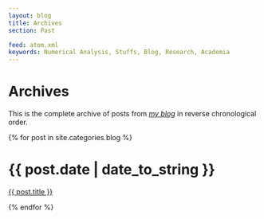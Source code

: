 ```yaml
---
layout: blog
title: Archives
section: Past

feed: atom.xml
keywords: Numerical Analysis, Stuffs, Blog, Research, Academia
---
```


Archives
========

This is the complete archive of posts from _[my blog](/blog/)_
in reverse chronological order.

{% for post in site.categories.blog %}
<div class="section list">
  <h1>{{ post.date | date_to_string }}</h1>
  <p class="line">
  <a class="title" href="{{ post.url }}">{{ post.title }}</a>
  </p>
</div>
{% endfor %}
